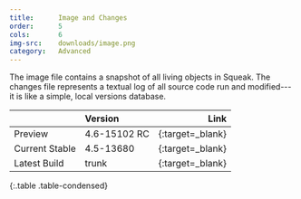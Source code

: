 ```yaml
---
title:      Image and Changes
order:      5
cols:       6
img-src:    downloads/image.png
category:   Advanced
---
```

The image file contains a snapshot of all living objects in Squeak. The changes file represents a textual log of all source code run and modified---it is like a simple, local versions database.

|                | Version      | Link                                                      |
| -------------- |:------------ | ---------------------------------------------------------:|
| Preview        | 4.6-15102 RC | [<i class="fa fa-download"></i>][preview]{:target=_blank} |
| Current Stable | 4.5-13680    | [<i class="fa fa-download"></i>][stable]{:target=_blank}  |
| Latest Build   | trunk        | [<i class="fa fa-download"></i>][trunk]{:target=_blank}   |
{:.table .table-condensed}

[preview]: http://ftp.squeak.org/4.6/Squeak4.6-15102.zip
[stable]: http://ftp.squeak.org/4.5/Squeak4.5-13680.zip
[trunk]: http://build.squeak.org/job/SqueakTrunk/lastSuccessfulBuild/artifact/target/TrunkImage.zip
